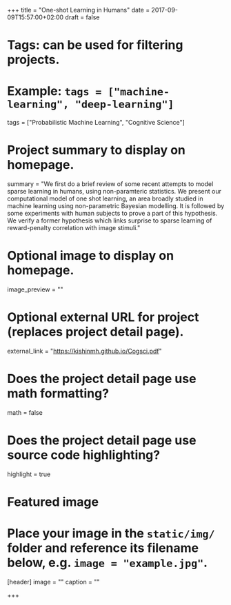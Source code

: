 +++
title = "One-shot Learning in Humans"
date = 2017-09-09T15:57:00+02:00
draft = false

# Tags: can be used for filtering projects.
# Example: `tags = ["machine-learning", "deep-learning"]`
tags = ["Probabilistic Machine Learning", "Cognitive Science"]

# Project summary to display on homepage.
summary = "We first do a brief review of some recent attempts to model sparse learning in humans, using non-paramteric statistics. We present our computational model of one shot learning, an area broadly studied in machine learning using non-parametric Bayesian modelling. It is followed by some experiments with human subjects to prove a part of this hypothesis. We verify a former hypothesis which links surprise to sparse learning of reward-penalty correlation with image stimuli."

# Optional image to display on homepage.
image_preview = ""

# Optional external URL for project (replaces project detail page).
external_link = "https://kishinmh.github.io/Cogsci.pdf"

# Does the project detail page use math formatting?
math = false

# Does the project detail page use source code highlighting?
highlight = true

# Featured image
# Place your image in the `static/img/` folder and reference its filename below, e.g. `image = "example.jpg"`.
[header]
image = ""
caption = ""

+++
